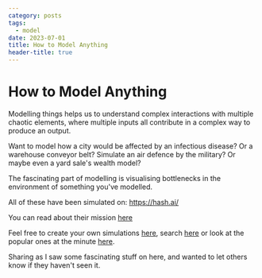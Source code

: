 ```yaml
---
category: posts
tags:
  - model
date: 2023-07-01
title: How to Model Anything
header-title: true
---
```


# How to Model Anything

Modelling things helps us to understand complex interactions with multiple chaotic elements, where multiple inputs all contribute in a complex way to produce an output.

Want to model how a city would be affected by an infectious disease? Or a warehouse conveyor belt? Simulate an air defence by the military? Or maybe even a yard sale's wealth model?

The fascinating part of modelling is visualising bottlenecks in the environment of something you've modelled.

All of these have been simulated on: https://hash.ai/

You can read about their mission [here](https://hash.ai/about/mission)

Feel free to create your own simulations [here](https://core.hash.ai/@hash/wildfires-regrowth/9.3.3), search [here](https://hash.ai/index) or look at the popular ones at the minute [here](https://hash.ai/models?sort=popularity).

Sharing as I saw some fascinating stuff on here, and wanted to let others know if they haven't seen it.
